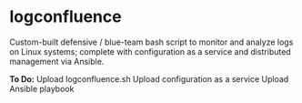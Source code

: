 # logconfluence
Custom-built defensive / blue-team bash script to monitor and analyze logs on Linux systems; complete with configuration as a service and distributed management via Ansible.

**To Do:**
Upload logconfluence.sh
Upload configuration as a service
Upload Ansible playbook
